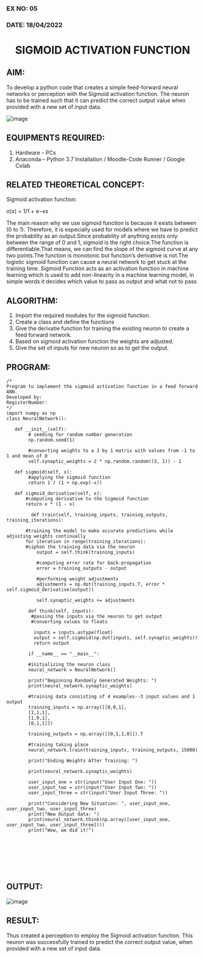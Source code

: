 ### EX NO: 05
### DATE: 18/04/2022
# <p align= "center">SIGMOID ACTIVATION FUNCTION</p>
## AIM:
  To develop a python code that creates a simple feed-forward neural networks or perception with the Sigmoid activation function. The neuron has to be trained such that it can predict the correct output value when provided with a new set of input data.
  
 ![image](https://user-images.githubusercontent.com/93023609/162692440-f59e7ad2-0414-4ddb-8640-fede7a0655f2.png)

## EQUIPMENTS REQUIRED:
1. Hardware – PCs
2. Anaconda – Python 3.7 Installation / Moodle-Code Runner / Google Colab

## RELATED THEORETICAL CONCEPT:
Sigmoid activation function:

σ(x) = 1/1 + e−κx 

The main reason why we use sigmoid function is because it exists between (0 to 1). Therefore, it is especially used for models where we have to predict the probability as an output.Since probability of anything exists only between the range of 0 and 1, sigmoid is the right choice.The function is differentiable.That means, we can find the slope of the sigmoid curve at any two points.The function is monotonic but function’s derivative is not.The logistic sigmoid function can cause a neural network to get stuck at the training time. Sigmoid Function acts as an activation function in machine learning which is used to add non-linearity in a machine learning model, in simple words it decides which value to pass as output and what not to pass

## ALGORITHM:
1. Import the required modules for the sigmoid function.
2. Create a class and define the functions  
3. Give the derivatie function for training the existing neuron to create a feed forward network.
4. Based on sigmoid activation function the weights are adjusted.
5. Give the  set of inputs for new neuron so as to get the output.


## PROGRAM:
```
/*
Program to implement the sigmoid activation function in a feed forward ANN.
Developed by:
RegisterNumber:  
*/
import numpy as np
class NeuralNetwork():

   def __init__(self):
        # seeding for random number generation
        np.random.seed(1)

        #converting weights to a 3 by 1 matrix with values from -1 to 1 and mean of 0
        self.synaptic_weights = 2 * np.random.random((3, 1)) - 1

   def sigmoid(self, x):
        #applying the sigmoid function
        return 1 / (1 + np.exp(-x))

   def sigmoid_derivative(self, x):
       #computing derivative to the Sigmoid function
       return x * (1 - x)

         def train(self, training_inputs, training_outputs, training_iterations):

       #training the model to make accurate predictions while adjusting weights continually
       for iteration in range(training_iterations):
       #siphon the training data via the neuron
           output = self.think(training_inputs)

           #computing error rate for back-propagation
           error = training_outputs - output

           #performing weight adjustments
           adjustments = np.dot(training_inputs.T, error * self.sigmoid_derivative(output))

           self.synaptic_weights += adjustments

        def think(self, inputs):
         #passing the inputs via the neuron to get output
         #converting values to floats

          inputs = inputs.astype(float)
          output = self.sigmoid(np.dot(inputs, self.synaptic_weights))
          return output

        if __name__ == "__main__":

        #initializing the neuron class
        neural_network = NeuralNetwork()

        print("Beginning Randomly Generated Weights: ")
        print(neural_network.synaptic_weights)

        #training data consisting of 4 examples--3 input values and 1 output
        training_inputs = np.array([[0,0,1],
        [1,1,1],
        [1,0,1],
        [0,1,1]])

        training_outputs = np.array([[0,1,1,0]]).T

        #training taking place
        neural_network.train(training_inputs, training_outputs, 15000)

        print("Ending Weights After Training: ")

        print(neural_network.synaptic_weights)

        user_input_one = str(input("User Input One: "))
        user_input_two = str(input("User Input Two: "))
        user_input_three = str(input("User Input Three: "))

        print("Considering New Situation: ", user_input_one, user_input_two, user_input_three)
        print("New Output data: ")
        print(neural_network.think(np.array([user_input_one, user_input_two, user_input_three])))
        print("Wow, we did it!")
```
<br>
<br>
<br>
<br>
<br>


## OUTPUT:
![image](https://user-images.githubusercontent.com/86832944/169003000-171e2cc2-b5e4-4feb-bb8d-a3dfb5efe02d.png)


## RESULT:
  Thus created a perception to employ the Sigmoid activation function. This neuron was successfully trained to predict the correct output value, when provided with a new set of input data.
